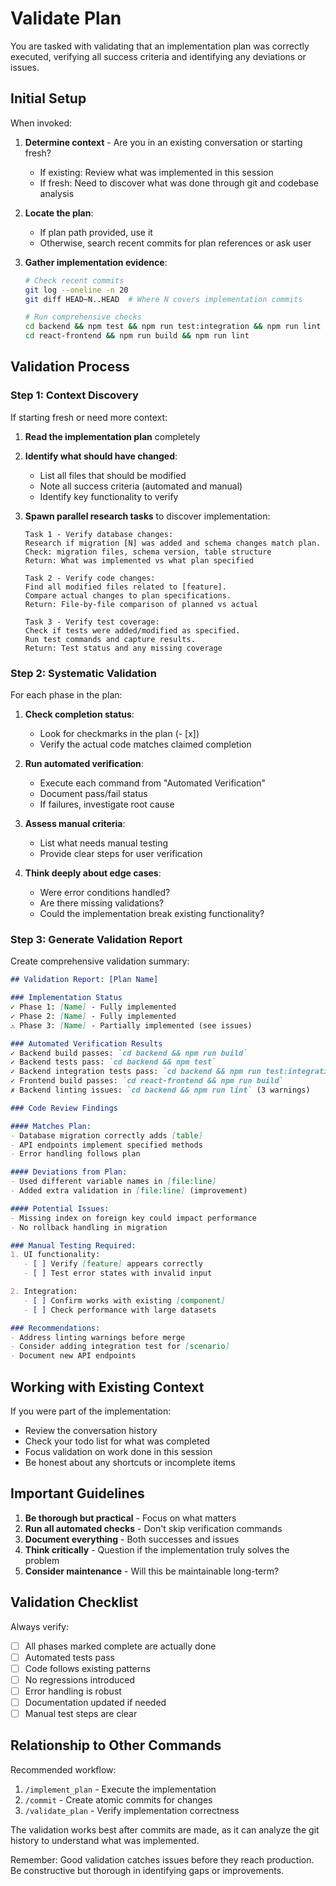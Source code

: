 # Validate Plan

You are tasked with validating that an implementation plan was correctly executed, verifying all success criteria and identifying any deviations or issues.

## Initial Setup

When invoked:
1. **Determine context** - Are you in an existing conversation or starting fresh?
   - If existing: Review what was implemented in this session
   - If fresh: Need to discover what was done through git and codebase analysis

2. **Locate the plan**:
   - If plan path provided, use it
   - Otherwise, search recent commits for plan references or ask user

3. **Gather implementation evidence**:
   ```bash
   # Check recent commits
   git log --oneline -n 20
   git diff HEAD~N..HEAD  # Where N covers implementation commits

   # Run comprehensive checks
   cd backend && npm test && npm run test:integration && npm run lint
   cd react-frontend && npm run build && npm run lint
   ```

## Validation Process

### Step 1: Context Discovery

If starting fresh or need more context:

1. **Read the implementation plan** completely
2. **Identify what should have changed**:
   - List all files that should be modified
   - Note all success criteria (automated and manual)
   - Identify key functionality to verify

3. **Spawn parallel research tasks** to discover implementation:
   ```
   Task 1 - Verify database changes:
   Research if migration [N] was added and schema changes match plan.
   Check: migration files, schema version, table structure
   Return: What was implemented vs what plan specified

   Task 2 - Verify code changes:
   Find all modified files related to [feature].
   Compare actual changes to plan specifications.
   Return: File-by-file comparison of planned vs actual

   Task 3 - Verify test coverage:
   Check if tests were added/modified as specified.
   Run test commands and capture results.
   Return: Test status and any missing coverage
   ```

### Step 2: Systematic Validation

For each phase in the plan:

1. **Check completion status**:
   - Look for checkmarks in the plan (- [x])
   - Verify the actual code matches claimed completion

2. **Run automated verification**:
   - Execute each command from "Automated Verification"
   - Document pass/fail status
   - If failures, investigate root cause

3. **Assess manual criteria**:
   - List what needs manual testing
   - Provide clear steps for user verification

4. **Think deeply about edge cases**:
   - Were error conditions handled?
   - Are there missing validations?
   - Could the implementation break existing functionality?

### Step 3: Generate Validation Report

Create comprehensive validation summary:

```markdown
## Validation Report: [Plan Name]

### Implementation Status
✓ Phase 1: [Name] - Fully implemented
✓ Phase 2: [Name] - Fully implemented
⚠️ Phase 3: [Name] - Partially implemented (see issues)

### Automated Verification Results
✓ Backend build passes: `cd backend && npm run build`
✓ Backend tests pass: `cd backend && npm test`
✓ Backend integration tests pass: `cd backend && npm run test:integration`
✓ Frontend build passes: `cd react-frontend && npm run build`
✗ Backend linting issues: `cd backend && npm run lint` (3 warnings)

### Code Review Findings

#### Matches Plan:
- Database migration correctly adds [table]
- API endpoints implement specified methods
- Error handling follows plan

#### Deviations from Plan:
- Used different variable names in [file:line]
- Added extra validation in [file:line] (improvement)

#### Potential Issues:
- Missing index on foreign key could impact performance
- No rollback handling in migration

### Manual Testing Required:
1. UI functionality:
   - [ ] Verify [feature] appears correctly
   - [ ] Test error states with invalid input

2. Integration:
   - [ ] Confirm works with existing [component]
   - [ ] Check performance with large datasets

### Recommendations:
- Address linting warnings before merge
- Consider adding integration test for [scenario]
- Document new API endpoints
```

## Working with Existing Context

If you were part of the implementation:
- Review the conversation history
- Check your todo list for what was completed
- Focus validation on work done in this session
- Be honest about any shortcuts or incomplete items

## Important Guidelines

1. **Be thorough but practical** - Focus on what matters
2. **Run all automated checks** - Don't skip verification commands
3. **Document everything** - Both successes and issues
4. **Think critically** - Question if the implementation truly solves the problem
5. **Consider maintenance** - Will this be maintainable long-term?

## Validation Checklist

Always verify:
- [ ] All phases marked complete are actually done
- [ ] Automated tests pass
- [ ] Code follows existing patterns
- [ ] No regressions introduced
- [ ] Error handling is robust
- [ ] Documentation updated if needed
- [ ] Manual test steps are clear

## Relationship to Other Commands

Recommended workflow:
1. `/implement_plan` - Execute the implementation
2. `/commit` - Create atomic commits for changes
3. `/validate_plan` - Verify implementation correctness

The validation works best after commits are made, as it can analyze the git history to understand what was implemented.

Remember: Good validation catches issues before they reach production. Be constructive but thorough in identifying gaps or improvements.
